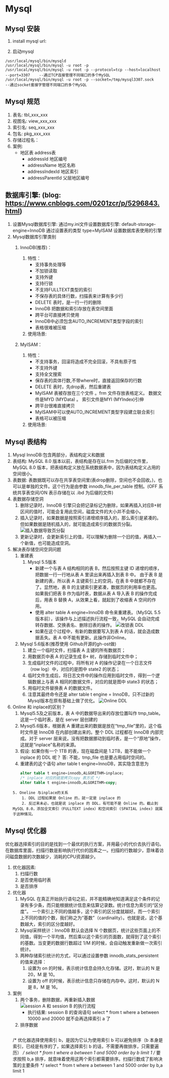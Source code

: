 # Mysql
## Mysql 安装
1. install mysql url:

2. 启动mysql
```
/usr/local/mysql/bin/mysqld
/usr/local/mysql/bin/mysql -u root -p
/usr/local/mysql/bin/mysql -u root -p --protocol=tcp --host=localhost --port=3307    --通过TCP连接管理不同端口的多个MySQL
/usr/local/mysql/bin/mysql -u root -p --socket=/tmp/mysql3307.sock                   --通过socket套接字管理不同端口的多个MySQL
```

## Mysql 规范
1. 表名: tbl_xxx_xxx
2. 视图名: view_xxx_xxx
3. 索引名: seq_xxx_xxx
4. 包名: pkg_xxx_xxx
5. 存储过程名：
6. 案例:
    - 地区表 address表
		- addressId             地区编号
		- addressName           地区名称
		- addressIndexId        地区索引
		- addressParentId       父层地区编号

## 数据库引擎: (blog: https://www.cnblogs.com/0201zcr/p/5296843.html)
1. 设置Mysql数据库引擎: 通过my.ini文件设置数据库引擎: default-storage-engine=InnoDB
	通过设置表的类型 type=MyISAM  设置数据库表使用的引擎
2. Mysql数据库引擎类别
	1. InnoDB(推荐)：
	   	1. 特性：
			- 支持事务处理等
			- 不加锁读取
			- 支持外键
			- 支持行锁
			- 不支持FULLTEXT类型的索引
			- 不保存表的具体行数，扫描表来计算有多少行
			- DELETE 表时，是一行一行的删除
			- InnoDB 把数据和索引存放在表空间里面
			- 跨平台可直接拷贝使用
			- InnoDB中必须包含AUTO_INCREMENT类型字段的索引
			- 表格很难被压缩
		2. 使用场景: 
			
	2. MyISAM：
		1. 特性：
			- 不支持事务，回滚将造成不完全回滚，不具有原子性
			- 不支持外键
			- 支持全文搜索
			- 保存表的具体行数,不带where时，直接返回保存的行数
			- DELETE 表时，先drop表，然后重建表
			- MyISAM 表被存放在三个文件 。frm 文件存放表格定义。 数据文件是MYD (MYData) 。 索引文件是MYI (MYIndex)引伸
			- 跨平台很难直接拷贝
			- MyISAM中可以使AUTO_INCREMENT类型字段建立联合索引
			- 表格可以被压缩
		2. 使用场景:

## Mysql 表结构
1. Mysql InnoDB:包含两部分，表结构定义和数据
2. 表结构: MySQL 8.0 版本以前，表结构是存在以.frm 为后缀的文件里，MySQL 8.0 版本，把表结构定义放在系统数据表中，因为表结构定义占用的空间很小。
3. 表数据: 表数据既可以存在共享表空间里(表drop删除，空间也不会回收。)，也可以是单独的文件。这个行为是由参数 innodb_file_per_table 控制。(OFF 系统共享表空间/ON 表示存储在以 .ibd 为后缀的文件)
4. 表数据存储空洞
    1. 删除记录时，InnoDB 引擎只会把记录标记为删除，如果再插入对应B+树区间的值时，可能会复用此空间，磁盘文件的大小并不会缩小。
    2. 插入记录时，如果数据是按照索引递增顺序插入的，那么索引是紧凑的。但如果数据是随机插入的，就可能造成索引的数据页分裂。
    ![插入数据导致页分裂](imgs/Mysql.Data.StorageSpace.Insert.webp)
    3. 更新记录时，会更新索引上的值，可以理解为删除一个旧的值，再插入一个新值，也可能造成空洞。
5. 解决表存储空间空洞问题
    1. 重建表
        1. Mysql 5.5版本
            - 新建一个与表 A 结构相同的表 B，然后按照主键 ID 递增的顺序，把数据一行一行地从表 A 里读出来再插入到表 B 中。 由于表 B 是新建的表，所以表 A 主键索引上的空洞，在表 B 中就都不存在了。显然地，表 B 的主键索引更紧凑，数据页的利用率也更高。如果我们把表 B 作为临时表，数据从表 A 导入表 B 的操作完成后，用表 B 替换 A，从效果上看，就起到了收缩表 A 空间的作用。
            - 使用 alter table A engine=InnoDB 命令来重建表。（MySQL 5.5 版本前），该操作与上述描述执行流程一致，MySQL 会自动完成转存数据、交换表名、删除旧表的操作。
            ![改锁表 DDL](imgs/Mysql.Change.Table.DDL.webp)
            - 如果在这个过程中，有新的数据要写入到表 A 的话，就会造成数据丢失。表 A 中不能有更新。此操作非Online。
    2. Mysql 5.6版本(推荐使用 Github开源的gh-ost做)
        1. 建立一个临时文件，扫描表 A 主键的所有数据页；
        2. 用数据页中表 A 的记录生成 B+ 树，存储到临时文件中；
        3. 生成临时文件的过程中，将所有对 A 的操作记录在一个日志文件（row log）中，对应的是图中 state2 的状态；
        4. 临时文件生成后，将日志文件中的操作应用到临时文件，得到一个逻辑数据上与表 A 相同的数据文件，对应的就是图中 state3 的状态；
        5. 用临时文件替换表 A 的数据文件。
        6. 注意其最终命令还是 alter table t engine = InnoDB，只不过新的Mysql版本在原有基础上做了优化。
        ![Online DDL](imgs/Mysql.Change.Table.Online.DDL.webp)
6. Online 和 inplace的区别？
    1. Mysql5.5及之前版本，表 A 中的数据导出来的存放位置叫作 tmp_table。这是一个临时表，是在 server 层创建的
    2. Mysql5.6版本，根据表 A 重建出来的数据是放在“tmp_file”里的，这个临时文件是 InnoDB 在内部创建出来的。整个 DDL 过程都在 InnoDB 内部完成。对于 server 层来说，没有把数据挪动到临时表，是一个“原地”操作，这就是“inplace”名称的来源。
    3. 假设: 如果你有一个 1TB 的表，现在磁盘间是 1.2TB，能不能做一个 inplace 的 DDL 呢？ 答: 不能，tmp_file 也是要占用临时空间的。
    4. 重建表的这个语句 alter table t engine=InnoDB，其实隐含意思为
        ```sql
        alter table t engine=innodb,ALGORITHM=inplace;
        /* inplace 对应的就是拷贝copy 表方式 */
        alter table t engine=innodb,ALGORITHM=copy;
    ```
    5. Oneline 与inplace的关系
        1. DDL 过程如果是 Online 的，就一定是 inplace 的
        2. 反过来未必，也就是说 inplace 的 DDL，有可能不是 Online 的。截止到 MySQL 8.0，添加全文索引（FULLTEXT index）和空间索引 (SPATIAL index) 就属于这种情况。

## Mysql 优化器
优化器选择索引的目的是找到一个最优的执行方案，并用最小的代价去执行语句。在数据库里面，扫描行数是影响执行代价的因素之一。扫描的行数越少，意味着访问磁盘数据的次数越少，消耗的CPU资源越少。
1. 优化器因素:
    1. 扫描行数
    2. 是否使用临时表
    3. 是否排序
2. 优化器
    1. MySQL 在真正开始执行语句之前，并不能精确地知道满足这个条件的记录有多少条，而只能根据统计信息来估算记录数。统计信息为索引的“区分度”。
      一个索引上不同的值越多，这个索引的区分度就越好。而一个索引上不同的值的个数，我们称之为“基数”（cardinality）。也就是说，这个基数越大，索引的区分度越好。
    2. Mysql采样统计：InnoDB 默认会选择 N 个数据页，统计这些页面上的不同值，得到一个平均值，然后乘以这个索引的页面数，就得到了这个索引的基数。当变更的数据行数超过 1/M 的时候，会自动触发重新做一次索引统计。
    3. 两种存储索引统计的方式，可以通过设置参数 innodb_stats_persistent 的值来选择：
        1. 设置为 on 的时候，表示统计信息会持久化存储。这时，默认的 N 是 20，M 是 10。
        2. 设置为 off 的时候，表示统计信息只存储在内存中。这时，默认的 N 是 8，M 是 16。
3. 案例
    1. 两个事务，删除数据，再重新插入数据
    ![session A 和 session B 的执行流程](imgs/Mysql.Optimizater.Example.webp)
        - 执行结果: session B 的查询语句 select * from t where a between 10000 and 20000 就不会再选择索引 a 了
    2. 排序数据
        ```sql
    /* 优化器选择使用索引 b，是因为它认为使用索引 b 可以避免排序（b 本身是索引，已经是有序的了，如果选择索引 b 的话，不需要再做排序，只需要遍历） */
    select * from t where a between 1 and 5000 order by b limit 1
    /* 要求按照 b,a 排序，就意味着使用这两个索引都需要排序。扫描行数成了影响决策的主要条件 */
    select * from t where a between 1 and 5000 order by b,a limit 1
    ```


















          
